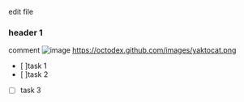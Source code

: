 edit file
### header 1
comment
![image](https://github.com/kil11/skills-communicate-using-markdown2/assets/115838774/699b2abc-902a-484e-bbcc-02787f4291e0)
https://octodex.github.com/images/yaktocat.png
- [ ]task 1 
- [ ]task 2
- [ ] task 3

